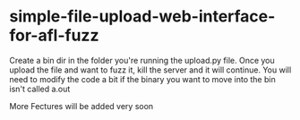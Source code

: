 # simple-file-upload-web-interface-for-afl-fuzz
Create a bin dir in the folder you're running the upload.py file.
Once you upload the file and want to fuzz it, kill the server and it will continue.
You will need to modify the code a bit if the binary you want to move into the bin isn't called a.out

More Fectures will be added very soon
